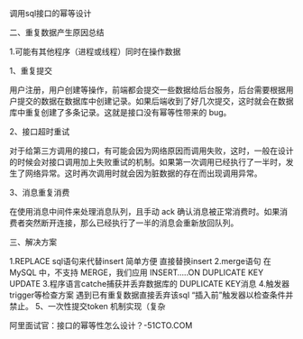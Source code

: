 调用sql接口的幂等设计


二、重复数据产生原因总结

1.可能有其他程序（进程或线程）同时在操作数据

1、重复提交

用户注册，用户创建等操作，前端都会提交一些数据给后台服务，后台需要根据用户提交的数据在数据库中创建记录。如果后端收到了好几次提交，这时就会在数据库中重复创建了多条记录。这就是接口没有幂等性带来的 bug。

2、接口超时重试

对于给第三方调用的接口，有可能会因为网络原因而调用失败，这时，一般在设计的时候会对接口调用加上失败重试的机制。如果第一次调用已经执行了一半时，发生了网络异常。这时再次调用时就会因为脏数据的存在而出现调用异常。

3、消息重复消费

在使用消息中间件来处理消息队列，且手动 ack 确认消息被正常消费时。如果消费者突然断开连接，那么已经执行了一半的消息会重新放回队列。



三、解决方案

1.REPLACE sql语句来代替insert   简单方便 直接替换insert
2.merge语句   在 MySQL 中，不支持 MERGE，我们应用 INSERT…..ON DUPLICATE KEY UPDATE
3.程序语言catche捕获并丢弃数据库的 DUPLICATE KEY消息
4.触发器trigger等检查方案  遇到已有重复数据直接丢弃该sql
“插入前”触发器以检查条件并禁止。
5、一次性提交token 机制实现（复杂










阿里面试官：接口的幂等性怎么设计？-51CTO.COM